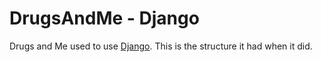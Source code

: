# DrugsAndMe - Django
Drugs and Me used to use [Django](https://www.djangoproject.com/). This is the structure it had when it did.
